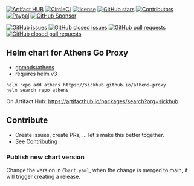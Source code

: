 [![Artifact HUB](https://img.shields.io/endpoint?url=https://artifacthub.io/badge/repository/sickhub)](https://artifacthub.io/packages/search?org=sickhub)
[![CircleCI](https://img.shields.io/circleci/build/github/SickHub/athens-proxy)](https://app.circleci.com/pipelines/github/SickHub/athens-proxy)
[![license](https://img.shields.io/github/license/sickhub/athens-proxy.svg)](https://github.com/sickhub/athens-proxy/blob/master/LICENSE)
[![GitHub stars](https://img.shields.io/github/stars/sickhub/athens-proxy.svg)](https://github.com/sickhub/athens-proxy)
[![Contributors](https://img.shields.io/github/contributors/sickhub/athens-proxy.svg)](https://github.com/sickhub/athens-proxy/graphs/contributors)
[![Paypal](https://img.shields.io/badge/donate-paypal-00457c.svg?logo=paypal)](https://www.paypal.com/cgi-bin/webscr?cmd=_s-xclick&hosted_button_id=FTXDN7LCDWUEA&source=url)
[![GitHub Sponsor](https://img.shields.io/badge/github-sponsor-blue?logo=github)](https://github.com/sponsors/DrPsychick)

[![GitHub issues](https://img.shields.io/github/issues/sickhub/athens-proxy.svg)](https://github.com/sickhub/athens-proxy/issues)
[![GitHub closed issues](https://img.shields.io/github/issues-closed/sickhub/athens-proxy.svg)](https://github.com/sickhub/athens-proxy/issues?q=is%3Aissue+is%3Aclosed)
[![GitHub pull requests](https://img.shields.io/github/issues-pr/sickhub/athens-proxy.svg)](https://github.com/sickhub/athens-proxy/pulls)
[![GitHub closed pull requests](https://img.shields.io/github/issues-pr-closed/sickhub/athens-proxy.svg)](https://github.com/sickhub/athens-proxy/pulls?q=is%3Apr+is%3Aclosed)

## Helm chart for Athens Go Proxy
* [gomods/athens](https://github.com/gomods/athens)
* requires helm v3

```shell script
helm repo add athens https://sickhub.github.io/athens-proxy
helm search repo athens
```

On Artifact Hub: https://artifacthub.io/packages/search?org=sickhub

## Contribute
* Create issues, create PRs, ... let's make this better together.
* See [Contributing](CONTRIBUTING.md)

### Publish new chart version
Change the version in `Chart.yaml`, when the change is merged to main, it will trigger creating a release.

